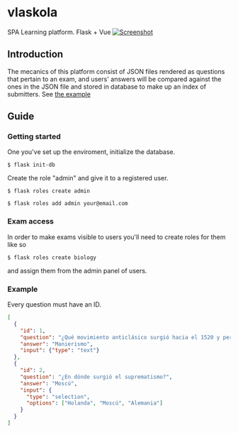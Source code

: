 # vlaskola
SPA Learning platform. Flask + Vue
[![Screenshot](https://0x0.st/-XhZ.png)](https://youtu.be/PLMcKoabn5g)

## Introduction
The mecanics of this platform consist of JSON files rendered as questions that pertain to an exam,
and users' answers will be compared against the ones in the JSON file and stored in database to make up an index of submitters.
See [the example](#Example)

## Guide
### Getting started
One you've set up the enviroment, initialize the database.

`$ flask init-db`

Create the role "admin" and give it to a registered user.

`$ flask roles create admin`

`$ flask roles add admin your@email.com`

### Exam access
In order to make exams visible to users you'll need to create roles for them like so

`$ flask roles create biology`

and assign them from the admin panel of users.

### Example
Every question must have an ID.
```json
[
  {
    "id": 1,
    "question": "¿Qué movimiento anticlásico surgió hacia el 1520 y perduró hasta 1570?",
    "answer": "Manierismo",
    "input": {"type": "text"}
  },
  {
    "id": 2,
    "question": "¿En dónde surgió el suprematismo?",
    "answer": "Moscú",
    "input": {
      "type": "selection",
      "options": ["Holanda", "Moscú", "Alemania"]
    }
  }
]
```
